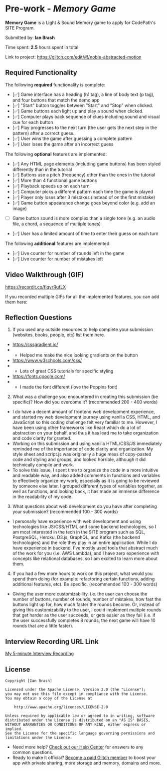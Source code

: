 # Pre-work - *Memory Game*

**Memory Game** is a Light & Sound Memory game to apply for CodePath's SITE Program. 

Submitted by: **Ian Brash**

Time spent: **2.5** hours spent in total

Link to project: https://glitch.com/edit/#!/noble-abstracted-motion

## Required Functionality

The following **required** functionality is complete:

* [✅] Game interface has a heading (h1 tag), a line of body text (p tag), and four buttons that match the demo app
* [✅] "Start" button toggles between "Start" and "Stop" when clicked. 
* [✅] Game buttons each light up and play a sound when clicked. 
* [✅] Computer plays back sequence of clues including sound and visual cue for each button
* [✅] Play progresses to the next turn (the user gets the next step in the pattern) after a correct guess. 
* [✅] User wins the game after guessing a complete pattern
* [✅] User loses the game after an incorrect guess

The following **optional** features are implemented:

* [✅] Any HTML page elements (including game buttons) has been styled differently than in the tutorial
* [✅] Buttons use a pitch (frequency) other than the ones in the tutorial
* [✅] More than 4 functional game buttons
* [✅] Playback speeds up on each turn
* [✅] Computer picks a different pattern each time the game is played
* [✅] Player only loses after 3 mistakes (instead of on the first mistake)
* [✅] Game button appearance change goes beyond color (e.g. add an image)
* [ ] Game button sound is more complex than a single tone (e.g. an audio file, a chord, a sequence of multiple tones)
* [✅] User has a limited amount of time to enter their guess on each turn

The following **additional** features are implemented:

- [✅] Live counter for number of rounds left in the game
- [✅] Live counter for number of mistakes left

## Video Walkthrough (GIF)
https://recordit.co/fiqvrRufLX

If you recorded multiple GIFs for all the implemented features, you can add them here:


## Reflection Questions
1. If you used any outside resources to help complete your submission (websites, books, people, etc) list them here. 
- https://cssgradient.io/
- - Helped me make the nice looking gradients on the button
- https://www.w3schools.com/css/
- - Lots of great CSS tutorials for specific styling
- https://fonts.google.com/
- - I made the font different (love the Poppins font)

2. What was a challenge you encountered in creating this submission (be specific)? How did you overcome it? (recommended 200 - 400 words)  
* I do have a decent amount of frontend web development experience, and started my web development journey using vanilla CSS, HTML, and JavaScript so this coding challenge felt very familiar to me. However, I have been using other frameworks like React which do a lot of abstraction on your behalf, and thus it has lead me to take organization and code clarity for granted.  
* Working on this submission and using vanilla HTML/CSS/JS immediately reminded me of the importance of code clarity and organization. My style sheet and script.js was originally a huge mess of copy-pasted code and styling and groups, and looked horrible, although it did technically compile and work.  
* To solve this issue, I spent time to organize the code in a more intuitive and readable way, and also added comments in functions and variables to effectively organize my work, especially as it is going to be reviewed by someone else later. I grouped different types of variables together, as well as functions, and looking back, it has made an immense difference in the readability of my code.

3. What questions about web development do you have after completing your submission? (recommended 100 - 300 words)  
* I personally have experience with web development and using technologies like JS/CSS/HTML and some backend technologies, so I am most interested in the tech in the SITE program such as SQL, PostgreSQL, Heroku, D3.js, GraphQL, and Kafka (the backend technologies) and the role they play in an entire application. While I do have experience in backend, I've mostly used tools that abstract much of the work for you (i.e. AWS Lambda), and I have zero experience with concepts like relational databases, so I am excited to learn more about them.

4. If you had a few more hours to work on this project, what would you spend them doing (for example: refactoring certain functions, adding additional features, etc). Be specific. (recommended 100 - 300 words)  
* Giving the user more customizability. i.e. the user can choose the number of buttons, number of rounds, number of mistakes, how fast the buttons light up for, how much faster the rounds become. Or, instead of giving this customizability to the user, I could implement multiple rounds that get harder as the user succeeds, or gets easier as they fail (i.e. if the user successfully completes 8 rounds, the next game will have 10 rounds that are a little faster).



## Interview Recording URL Link

[My 5-minute Interview Recording](https://www.loom.com/share/ec787ccca2dd4a6c9bfbcb5adef778d7)


## License

    Copyright [Ian Brash]

    Licensed under the Apache License, Version 2.0 (the "License");
    you may not use this file except in compliance with the License.
    You may obtain a copy of the License at

        http://www.apache.org/licenses/LICENSE-2.0

    Unless required by applicable law or agreed to in writing, software
    distributed under the License is distributed on an "AS IS" BASIS,
    WITHOUT WARRANTIES OR CONDITIONS OF ANY KIND, either express or implied.
    See the License for the specific language governing permissions and
    limitations under the License.
    
    
    
    
- Need more help? [Check out our Help Center](https://help.glitch.com/) for answers to any common questions.
- Ready to make it official? [Become a paid Glitch member](https://glitch.com/pricing) to boost your app with private sharing, more storage and memory, domains and more.
